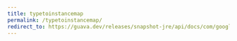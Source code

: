 ```yaml
---
title: typetoinstancemap
permalink: /typetoinstancemap/
redirect_to: https://guava.dev/releases/snapshot-jre/api/docs/com/google/common/reflect/TypeToInstanceMap.html
---
```


